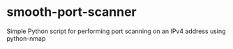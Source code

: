 # smooth-port-scanner
 Simple Python script for performing port scanning on an IPv4 address using python-nmap
